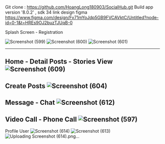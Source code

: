 Git clone : https://github.com/HoangLong180903/SocialHub.git
Build app version '8.0.2' , sdk 34
link design figma https://www.figma.com/design/Fv71mYoJdp5GB9FVCAVktC/Untitled?node-id=0-1&t=HREs9OJ2buzTJUqB-0

Splash Screen - Registration

![Screenshot (599)](https://github.com/HoangLong180903/SocialHub/assets/118257963/aa511e43-cfa3-4810-b534-ed97d9d0b7b5)
![Screenshot (600)](https://github.com/HoangLong180903/SocialHub/assets/118257963/c600e6e8-a907-4a41-ba0d-73c0fb469942)
![Screenshot (601)](https://github.com/HoangLong180903/SocialHub/assets/118257963/2631ef1b-4cfe-424b-99ef-ff0830b6f245)

-------------------------------------------------------
Home - Detail Posts - Stories View
![Screenshot (609)](https://github.com/HoangLong180903/SocialHub/assets/118257963/1c03c170-ae1d-4b98-a4af-74247d93c247)
-------------------------------------------------------
Create Posts
![Screenshot (604)](https://github.com/HoangLong180903/SocialHub/assets/118257963/792fb403-cf7d-485b-89a2-fb4c76baeab7)
-------------------------------------------------------
Message - Chat
![Screenshot (612)](https://github.com/HoangLong180903/SocialHub/assets/118257963/9bb67634-39ab-4ee0-9ea5-74f6ce607217)
-------------------------------------------------------
Video Call - Phone Call 
![Screenshot (597)](https://github.com/HoangLong180903/SocialHub/assets/118257963/e8f60e87-6e2b-4b0e-ae99-21a76329880e)
-------------------------------------------------------
Profile User
![Screenshot (614)](https://github.com/HoangLong180903/SocialHub/assets/118257963/28f334ca-74db-4914-8e81-73cd8fdb007b) ![Screenshot (613)](https://github.com/HoangLong180903/SocialHub/assets/118257963/736945fc-dc0d-488b-829e-0eee31d3ea2f) ![Uploading Screenshot (614).png…]()







